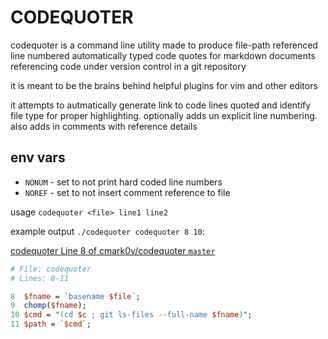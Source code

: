 # CODEQUOTER


codequoter is a command line utility made to produce file-path referenced line numbered automatically typed code quotes for markdown documents referencing code under version control in a git repository

it is meant to be the brains behind helpful plugins for vim and other editors 

it attempts to autmatically generate link to code lines quoted and identify file type for proper highlighting. optionally adds un explicit line numbering. also adds in comments with reference details

## env vars

- ``NONUM``  - set to not print hard coded line numbers
- ``NOREF`` - set to not insert comment reference to file

usage ``codequoter <file> line1 line2``

example output ``./codequoter codequoter 8 10``:


[codequoter Line 8 of cmark0v/codequoter ``master``](https://github.com/cmark0v/codequoter/blob/master/codequoter#L8)
```perl
# File: codequoter
# Lines: 8-11

8  $fname = `basename $file`;
9  chomp($fname);
10 $cmd = "(cd $c ; git ls-files --full-name $fname)";
11 $path = `$cmd`;
```

